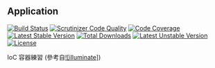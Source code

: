 ## Application

[![Build Status](https://travis-ci.org/colin1124x/application.svg)](https://travis-ci.org/colin1124x/application)
[![Scrutinizer Code Quality](https://scrutinizer-ci.com/g/colin1124x/application/badges/quality-score.png)](https://scrutinizer-ci.com/g/colin1124x/application)
[![Code Coverage](https://scrutinizer-ci.com/g/colin1124x/application/badges/coverage.png)](https://scrutinizer-ci.com/g/colin1124x/application)
[![Latest Stable Version](https://poser.pugx.org/rde/application/v/stable.svg)](https://packagist.org/packages/rde/application)
[![Total Downloads](https://poser.pugx.org/rde/application/downloads.svg)](https://packagist.org/packages/rde/application) 
[![Latest Unstable Version](https://poser.pugx.org/rde/application/v/unstable.svg)](https://packagist.org/packages/rde/application) 
[![License](https://poser.pugx.org/rde/application/license.svg)](https://packagist.org/packages/rde/application)

IoC 容器練習 (參考自[![illuminate]](https://github.com/illuminate))
